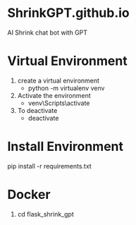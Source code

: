 # ShrinkGPT.github.io
AI Shrink chat bot with GPT
 

# Virtual Environment
1) create a virtual environment
    * python -m virtualenv venv
2) Activate the environment
    * venv\Scripts\activate
3) To deactivate
    * deactivate

# Install Environment
pip install -r requirements.txt


# Docker
1) cd flask_shrink_gpt
<!-- 2) docker build -t flask_shrink_gpt .
3) docker run -dp 127.0.0.1:3000:3000 flask_shrink_gpt -->